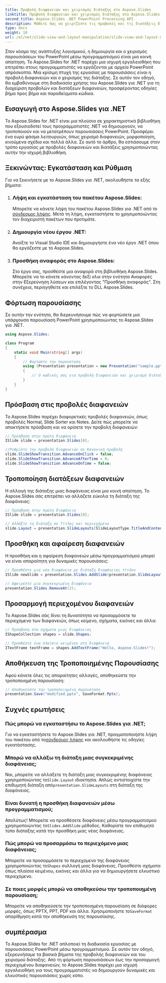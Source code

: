```yaml
---
title: Προβολή διαφανειών και χειρισμός διάταξης στο Aspose.Slides
linktitle: Προβολή διαφανειών και χειρισμός διάταξης στο Aspose.Slides
second_title: Aspose.Slides .NET PowerPoint Processing API
description: Μάθετε πώς να χειρίζεστε τις προβολές και τις διατάξεις διαφανειών στο PowerPoint χρησιμοποιώντας το Aspose.Slides για .NET. Οδηγός βήμα προς βήμα με παραδείγματα κώδικα.
type: docs
weight: 10
url: /el/net/slide-view-and-layout-manipulation/slide-view-and-layout-manipulation/
---
```


Στον κόσμο της ανάπτυξης λογισμικού, η δημιουργία και ο χειρισμός παρουσιάσεων του PowerPoint μέσω προγραμματισμού είναι μια κοινή απαίτηση. Το Aspose.Slides for .NET παρέχει μια ισχυρή εργαλειοθήκη που επιτρέπει στους προγραμματιστές να εργάζονται με αρχεία PowerPoint απρόσκοπτα. Μια κρίσιμη πτυχή της εργασίας με παρουσιάσεις είναι η προβολή διαφανειών και ο χειρισμός της διάταξης. Σε αυτόν τον οδηγό, θα εμβαθύνουμε στη διαδικασία χρήσης του Aspose.Slides για .NET για τη διαχείριση προβολών και διατάξεων διαφανειών, προσφέροντας οδηγίες βήμα προς βήμα και παραδείγματα κώδικα.


## Εισαγωγή στο Aspose.Slides για .NET

Το Aspose.Slides for .NET είναι μια πλούσια σε χαρακτηριστικά βιβλιοθήκη που εξουσιοδοτεί τους προγραμματιστές .NET να δημιουργούν, να τροποποιούν και να μετατρέπουν παρουσιάσεις PowerPoint. Προσφέρει ένα ευρύ φάσμα λειτουργιών, όπως χειρισμό διαφανειών, μορφοποίηση, κινούμενα σχέδια και πολλά άλλα. Σε αυτό το άρθρο, θα εστιάσουμε στον τρόπο εργασίας με προβολές διαφανειών και διατάξεις χρησιμοποιώντας αυτήν την ισχυρή βιβλιοθήκη.

## Ξεκινώντας: Εγκατάσταση και Ρύθμιση

Για να ξεκινήσετε με το Aspose.Slides για .NET, ακολουθήστε τα εξής βήματα:

1. ### Λήψη και εγκατάσταση του πακέτου Aspose.Slides:
    Μπορείτε να κάνετε λήψη του πακέτου Aspose.Slides για .NET από το[ σύνδεσμος λήψης](https://releases.aspose.com/slides/net/). Μετά τη λήψη, εγκαταστήστε το χρησιμοποιώντας τον διαχειριστή πακέτων που προτιμάτε.

2. ### Δημιουργία νέου έργου .NET:
   Ανοίξτε το Visual Studio IDE και δημιουργήστε ένα νέο έργο .NET όπου θα εργάζεστε με το Aspose.Slides.

3. ### Προσθήκη αναφοράς στο Aspose.Slides:
   Στο έργο σας, προσθέστε μια αναφορά στη βιβλιοθήκη Aspose.Slides. Μπορείτε να το κάνετε κάνοντας δεξί κλικ στην ενότητα Αναφορές στην Εξερεύνηση λύσεων και επιλέγοντας "Προσθήκη αναφοράς". Στη συνέχεια, περιηγηθείτε και επιλέξτε το DLL Aspose.Slides.

## Φόρτωση παρουσίασης

Σε αυτήν την ενότητα, θα διερευνήσουμε πώς να φορτώσετε μια υπάρχουσα παρουσίαση PowerPoint χρησιμοποιώντας το Aspose.Slides για .NET.

```csharp
using Aspose.Slides;

class Program
{
    static void Main(string[] args)
    {
        // Φορτώστε την παρουσίαση
        using (Presentation presentation = new Presentation("sample.pptx"))
        {
            // Ο κωδικός σας για προβολή διαφανειών και χειρισμό διάταξης θα πάει εδώ
        }
    }
}
```

## Πρόσβαση στις προβολές διαφανειών

Το Aspose.Slides παρέχει διαφορετικές προβολές διαφανειών, όπως προβολές Normal, Slide Sorter και Notes. Δείτε πώς μπορείτε να αποκτήσετε πρόσβαση και να ορίσετε την προβολή διαφανειών:

```csharp
// Πρόσβαση στην πρώτη διαφάνεια
ISlide slide = presentation.Slides[0];

//Ρυθμίστε την προβολή διαφανειών σε Κανονική προβολή
slide.SlideShowTransition.AdvanceOnClick = false;
slide.SlideShowTransition.AdvanceAfterTime = 0;
slide.SlideShowTransition.AdvanceOnTime = false;
```

## Τροποποίηση διατάξεων διαφανειών

Η αλλαγή της διάταξης μιας διαφάνειας είναι μια κοινή απαίτηση. Το Aspose.Slides σάς επιτρέπει να αλλάζετε εύκολα τη διάταξη της διαφάνειας:

```csharp
// Πρόσβαση στην πρώτη διαφάνεια
ISlide slide = presentation.Slides[0];

// Αλλάξτε τη διάταξη σε Τίτλος και περιεχόμενο
slide.Layout = presentation.SlideLayouts[SlideLayoutType.TitleAndContent];
```

## Προσθήκη και αφαίρεση διαφανειών

Η προσθήκη και η αφαίρεση διαφανειών μέσω προγραμματισμού μπορεί να είναι απαραίτητη για δυναμικές παρουσιάσεις:

```csharp
// Προσθέστε μια νέα διαφάνεια με διάταξη διαφάνειας τίτλου
ISlide newSlide = presentation.Slides.AddSlide(presentation.SlideLayouts[SlideLayoutType.TitleSlide]);

// Αφαιρέστε μια συγκεκριμένη διαφάνεια
presentation.Slides.RemoveAt(2);
```

## Προσαρμογή περιεχομένου διαφανειών

Το Aspose.Slides σάς δίνει τη δυνατότητα να προσαρμόσετε το περιεχόμενο των διαφανειών, όπως κείμενο, σχήματα, εικόνες και άλλα:

```csharp
// Πρόσβαση στα σχήματα μιας διαφάνειας
IShapeCollection shapes = slide.Shapes;

// Προσθέστε ένα πλαίσιο κειμένου στη διαφάνεια
ITextFrame textFrame = shapes.AddTextFrame("Hello, Aspose.Slides!");
```

## Αποθήκευση της Τροποποιημένης Παρουσίασης

Αφού κάνετε όλες τις απαραίτητες αλλαγές, αποθηκεύστε την τροποποιημένη παρουσίαση:

```csharp
// Αποθηκεύστε την τροποποιημένη παρουσίαση
presentation.Save("modified.pptx", SaveFormat.Pptx);
```

## Συχνές ερωτήσεις

### Πώς μπορώ να εγκαταστήσω το Aspose.Slides για .NET;

 Για να εγκαταστήσετε το Aspose.Slides για .NET, πραγματοποιήστε λήψη του πακέτου από το[σύνδεσμος λήψης](https://releases.aspose.com/slides/net/) και ακολουθήστε τις οδηγίες εγκατάστασης.

### Μπορώ να αλλάξω τη διάταξη μιας συγκεκριμένης διαφάνειας;

 Ναι, μπορείτε να αλλάξετε τη διάταξη μιας συγκεκριμένης διαφάνειας χρησιμοποιώντας το`Slide.Layout` ιδιοκτησία. Απλώς αντιστοιχίστε την επιθυμητή διάταξη από`presentation.SlideLayouts` στη διάταξη της διαφάνειας.

### Είναι δυνατή η προσθήκη διαφανειών μέσω προγραμματισμού;

 Απολύτως! Μπορείτε να προσθέσετε διαφάνειες μέσω προγραμματισμού χρησιμοποιώντας το`Slides.AddSlide` μέθοδος. Καθορίστε τον επιθυμητό τύπο διάταξης κατά την προσθήκη μιας νέας διαφάνειας.

### Πώς μπορώ να προσαρμόσω το περιεχόμενο μιας διαφάνειας;

 Μπορείτε να προσαρμόσετε το περιεχόμενο της διαφάνειας χρησιμοποιώντας το`Shapes` συλλογή μιας διαφάνειας. Προσθέστε σχήματα όπως πλαίσια κειμένου, εικόνες και άλλα για να δημιουργήσετε ελκυστικό περιεχόμενο.

### Σε ποιες μορφές μπορώ να αποθηκεύσω την τροποποιημένη παρουσίαση;

 Μπορείτε να αποθηκεύσετε την τροποποιημένη παρουσίαση σε διάφορες μορφές, όπως PPTX, PPT, PDF και άλλα. Χρησιμοποιήστε το`SaveFormat` απαρίθμηση κατά την αποθήκευση της παρουσίασης.

## συμπέρασμα

Το Aspose.Slides for .NET απλοποιεί τη διαδικασία εργασίας με παρουσιάσεις PowerPoint μέσω προγραμματισμού. Σε αυτόν τον οδηγό, εξερευνήσαμε τα βασικά βήματα της προβολής διαφανειών και του χειρισμού διάταξης. Από τη φόρτωση παρουσιάσεων έως την προσαρμογή περιεχομένου διαφανειών, το Aspose.Slides παρέχει μια ισχυρή εργαλειοθήκη για τους προγραμματιστές να δημιουργούν δυναμικές και ελκυστικές παρουσιάσεις χωρίς κόπο.
